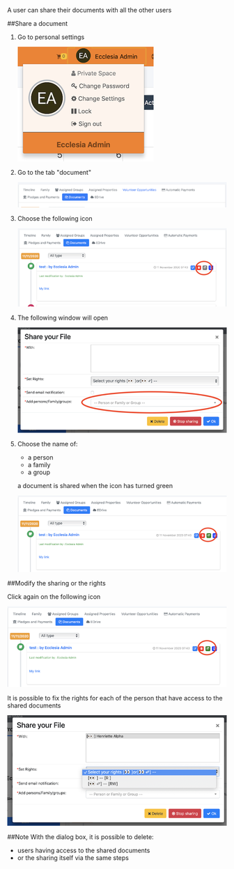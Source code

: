 A user can share their documents with all the other users

##Share a document

1. Go to personal settings

    ![Screenshot](../../img/person/user22.png)

2. Go to the tab "document"

    ![Screenshot](../../img/person/user32.png)

3. Choose the following icon

    ![Screenshot](../../img/person/user43.png)

4. The following window will open

    ![Screenshot](../../img/person/user44.png)

5. Choose the name of:

    - a person
    - a family
    - a group

    a document is shared when the icon has turned green

    ![Screenshot](../../img/person/user46.png)

##Modify the sharing or the rights

Click again on the following icon

![Screenshot](../../img/person/user46.png)

It is possible to fix the rights for each of the person that have access to the shared documents

![Screenshot](../../img/person/user45.png)



##Note
With the dialog box, it is possible to delete:

- users having access to the shared documents
- or the sharing itself via the same steps

